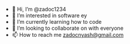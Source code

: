 - 👋 Hi, I’m @zadoc1234
- 👀 I’m interested in software ey
- 🌱 I’m currently learning how to code
- 💞️ I’m looking to collaborate on with everyone
- 📫 How to reach me zadocnyash@gmail.com

<!---
zadoc1234/zadoc1234 is a ✨ special ✨ repository because its `README.md` (this file) appears on your GitHub profile.
You can click the Preview link to take a look at your changes.
--->
